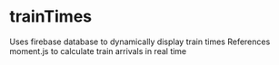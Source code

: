 # trainTimes
Uses firebase database to dynamically display train times
References moment.js to calculate train arrivals in real time
